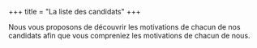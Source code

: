 +++
title = "La liste des candidats"
+++

Nous vous proposons de découvrir les motivations de chacun de nos candidats afin que vous compreniez les motivations de chacun de nous.
